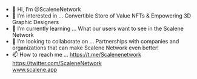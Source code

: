 - 👋 Hi, I’m @ScaleneNetwork
- 👀 I’m interested in ... Convertible Store of Value NFTs & Empowering 3D Graphic Designers
- 🌱 I’m currently learning ... What our users want to see in the Scalene Network
- 💞️ I’m looking to collaborate on ... Partnerships with companies and organizations that can make Scalene Network even better!
- 📫 How to reach me ... https://t.me/Scalenenetwork  
                          https://twitter.com/ScaleneNetwork  
                          www.scalene.app
